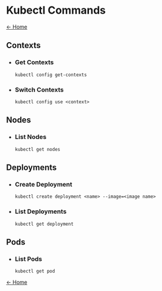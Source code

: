 # Kubectl Commands

[<- Home](https://github.com/zstrangeway/references)

## Contexts

- ### Get Contexts
    `kubectl config get-contexts`

- ### Switch Contexts
    `kubectl config use <context>`

## Nodes

- ### List Nodes
    `kubectl get nodes`

## Deployments

- ### Create Deployment
    `kubectl create deployment <name> --image=<image name>`

- ### List Deployments
    `kubectl get deployment`

## Pods

- ### List Pods
    `kubectl get pod`

[<- Home](https://github.com/zstrangeway/references)
